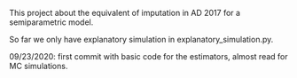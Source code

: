 This project about the equivalent of imputation in AD 2017 for a semiparametric model.

So far we only have explanatory simulation in explanatory_simulation.py.

09/23/2020: first commit with basic code for the estimators, almost read for MC simulations.
